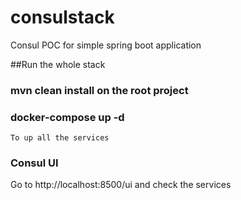 # consulstack
Consul POC for simple spring boot application


##Run the whole stack

### mvn clean install on the root project
### docker-compose up -d
    To up all the services

### Consul UI
 
 Go to http://localhost:8500/ui and check the services